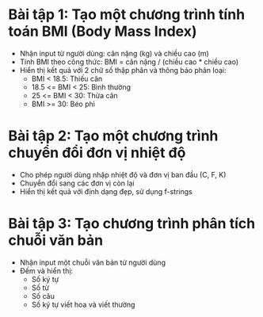 # Bài tập 1: Tạo một chương trình tính toán BMI (Body Mass Index)

- Nhận input từ người dùng: cân nặng (kg) và chiều cao (m)
- Tính BMI theo công thức: BMI = cân nặng / (chiều cao * chiều cao)
- Hiển thị kết quả với 2 chữ số thập phân và thông báo phân loại:
  - BMI < 18.5: Thiếu cân
  - 18.5 <= BMI < 25: Bình thường
  - 25 <= BMI < 30: Thừa cân
  - BMI >= 30: Béo phì

# Bài tập 2: Tạo một chương trình chuyển đổi đơn vị nhiệt độ

- Cho phép người dùng nhập nhiệt độ và đơn vị ban đầu (C, F, K)
- Chuyển đổi sang các đơn vị còn lại
- Hiển thị kết quả với định dạng đẹp, sử dụng f-strings

# Bài tập 3: Tạo chương trình phân tích chuỗi văn bản

- Nhận input một chuỗi văn bản từ người dùng
- Đếm và hiển thị:
  - Số ký tự
  - Số từ
  - Số câu
  - Số ký tự viết hoa và viết thường
